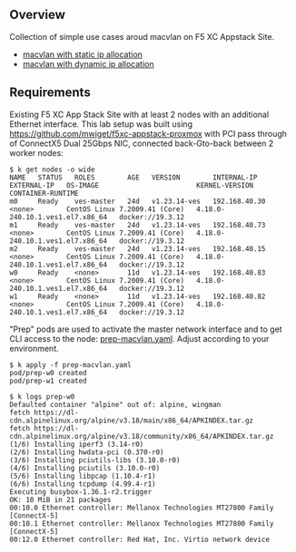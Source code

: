 ## Overview

Collection of simple use cases aroud macvlan on F5 XC Appstack Site. 

- [macvlan with static ip allocation](macvlan-static-ip.md)
- [macvlan with dynamic ip allocation](macvlan-dynamic-ip.md)

## Requirements

Existing F5 XC App Stack Site with at least 2 nodes with an additional Ethernet interface.
This lab setup was built using https://github.com/mwiget/f5xc-appstack-proxmox with PCI
pass through of ConnectX5 Dual 25Gbps NIC, connected back-Gto-back between 2 worker nodes:

```
$ k get nodes -o wide
NAME   STATUS   ROLES        AGE   VERSION        INTERNAL-IP     EXTERNAL-IP   OS-IMAGE                        KERNEL-VERSION                    CONTAINER-RUNTIME
m0     Ready    ves-master   24d   v1.23.14-ves   192.168.40.30   <none>        CentOS Linux 7.2009.41 (Core)   4.18.0-240.10.1.ves1.el7.x86_64   docker://19.3.12
m1     Ready    ves-master   24d   v1.23.14-ves   192.168.40.73   <none>        CentOS Linux 7.2009.41 (Core)   4.18.0-240.10.1.ves1.el7.x86_64   docker://19.3.12
m2     Ready    ves-master   24d   v1.23.14-ves   192.168.40.15   <none>        CentOS Linux 7.2009.41 (Core)   4.18.0-240.10.1.ves1.el7.x86_64   docker://19.3.12
w0     Ready    <none>       11d   v1.23.14-ves   192.168.40.83   <none>        CentOS Linux 7.2009.41 (Core)   4.18.0-240.10.1.ves1.el7.x86_64   docker://19.3.12
w1     Ready    <none>       11d   v1.23.14-ves   192.168.40.82   <none>        CentOS Linux 7.2009.41 (Core)   4.18.0-240.10.1.ves1.el7.x86_64   docker://19.3.12
```

"Prep" pods are used to activate the master network interface and to get CLI access to the node: [prep-macvlan.yaml](prep-macvlan.yaml).
Adjust according to your environment.

```
$ k apply -f prep-macvlan.yaml 
pod/prep-w0 created
pod/prep-w1 created
```

```
$ k logs prep-w0
Defaulted container "alpine" out of: alpine, wingman
fetch https://dl-cdn.alpinelinux.org/alpine/v3.18/main/x86_64/APKINDEX.tar.gz
fetch https://dl-cdn.alpinelinux.org/alpine/v3.18/community/x86_64/APKINDEX.tar.gz
(1/6) Installing iperf3 (3.14-r0)
(2/6) Installing hwdata-pci (0.370-r0)
(3/6) Installing pciutils-libs (3.10.0-r0)
(4/6) Installing pciutils (3.10.0-r0)
(5/6) Installing libpcap (1.10.4-r1)
(6/6) Installing tcpdump (4.99.4-r1)
Executing busybox-1.36.1-r2.trigger
OK: 10 MiB in 21 packages
00:10.0 Ethernet controller: Mellanox Technologies MT27800 Family [ConnectX-5]
00:10.1 Ethernet controller: Mellanox Technologies MT27800 Family [ConnectX-5]
00:12.0 Ethernet controller: Red Hat, Inc. Virtio network device
```

